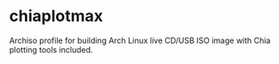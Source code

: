 # chiaplotmax
Archiso profile for building Arch Linux live CD/USB ISO image with Chia plotting tools included.
